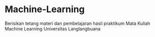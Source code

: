 # Machine-Learning
Berisikan tetang materi dan pembelajaran hasil praktikum Mata Kuliah Machine Learning Universitas Langlangbuana
